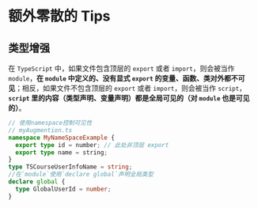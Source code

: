 # 额外零散的 Tips

## 类型增强

在 `TypeScript` 中，如果文件包含顶层的 `export` 或者 `import`，则会被当作 `module`，**在 `module` 中定义的、没有显式 `export` 的变量、函数、类对外都不可见**；相反，如果文件不包含顶层的 `export` 或者 `import`，则会被当作 `script`，**`script` 里的内容（类型声明、变量声明）都是全局可见的（对 `module` 也是可见的）**。

```ts
// 使用namespace控制可见性
// myAugmention.ts
namespace MyNameSpaceExample {
  export type id = number; // 此处非顶层 export
  export type name = string;
}
type TSCourseUserInfoName = string;
//在`module`使用`declare global`声明全局类型
declare global {
  type GlobalUserId = number;
}
```
